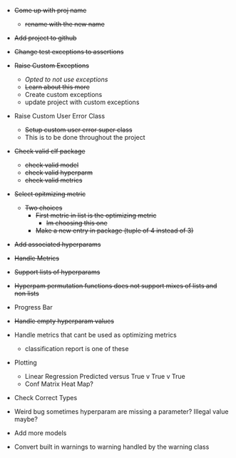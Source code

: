 - ~~Come up with proj name~~
    - ~~rename with the new name~~
- ~~Add project to github~~
- ~~Change test exceptions to assertions~~
- ~~Raise Custom Exceptions~~
    - *Opted to not use exceptions*
    - ~~Learn about this more~~
    - Create custom exceptions
    - update project with custom exceptions
- Raise Custom User Error Class
    - ~~Setup custom user error super class~~
    - This is to be done throughout the project
- ~~Check valid clf package~~
    - ~~check valid model~~
    - ~~check valid hyperparm~~
    - ~~check valid metrics~~
- ~~Select opitmizing metric~~
    - ~~Two choices~~
        - ~~First metric in list is the optimizing metric~~
            - ~~Im choosing this one~~
        - ~~Make a new entry in package (tuple of 4 instead of 3)~~
- ~~Add associated hyperparams~~
- ~~Handle Metrics~~
- ~~Support lists of hyperparams~~
- ~~Hyperpam permutation functions does not support mixes of lists and non lists~~
- Progress Bar
- ~~Handle empty hyperparam values~~
- Handle metrics that cant be used as optimizing metrics
    - classification report is one of these
- Plotting
    - Linear Regression
        Predicted versus True v True v True
    - Conf Matrix Heat Map?
- Check Correct Types

- Weird bug sometimes hyperparam are missing a parameter? Illegal value maybe?
- Add more models
- Convert built in warnings to warning handled by the warning class